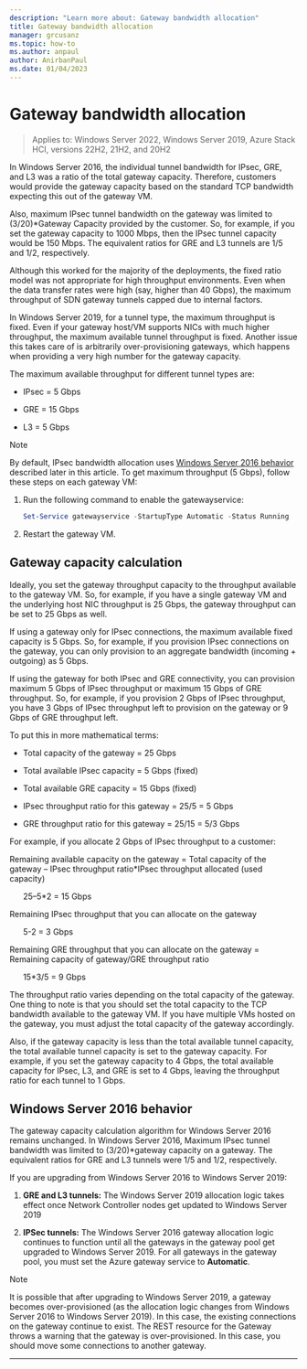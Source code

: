 ```yaml
---
description: "Learn more about: Gateway bandwidth allocation"
title: Gateway bandwidth allocation
manager: grcusanz
ms.topic: how-to
ms.author: anpaul
author: AnirbanPaul
ms.date: 01/04/2023
---
```


# Gateway bandwidth allocation

> Applies to: Windows Server 2022, Windows Server 2019, Azure Stack HCI, versions 22H2, 21H2, and 20H2

In Windows Server 2016, the individual tunnel bandwidth for IPsec, GRE, and L3 was a ratio of the total gateway capacity. Therefore, customers would provide the gateway capacity based on the standard TCP bandwidth expecting this out of the gateway VM.

Also, maximum IPsec tunnel bandwidth on the gateway was limited to (3/20)\*Gateway Capacity provided by the customer. So, for example, if you set the gateway capacity to 1000 Mbps, then the IPsec tunnel capacity would be 150 Mbps. The equivalent ratios for GRE and L3 tunnels are 1/5 and 1/2, respectively.

Although this worked for the majority of the deployments, the fixed ratio model was not appropriate for high throughput environments. Even when the data transfer rates were high (say, higher than 40 Gbps), the maximum throughput of SDN gateway tunnels capped due to internal factors.

In Windows Server 2019, for a tunnel type, the maximum throughput is fixed. Even if your gateway host/VM supports NICs with much higher throughput, the maximum available tunnel throughput is fixed. Another issue this takes care of is arbitrarily over-provisioning gateways, which happens when providing a very high number for the gateway capacity.

The maximum available throughput for different tunnel types are:

- IPsec = 5 Gbps

- GRE = 15 Gbps

- L3 = 5 Gbps

> [!NOTE]
> By default, IPsec bandwidth allocation uses [Windows Server 2016 behavior](#windows-server-2016-behavior) described later in this article. To get maximum throughput (5 Gbps), follow these steps on each gateway VM:
> 1. Run the following command to enable the gatewayservice:
>
>     ```powershell
>     Set-Service gatewayservice -StartupType Automatic -Status Running
>     ```
>
> 1. Restart the gateway VM.

## Gateway capacity calculation

Ideally, you set the gateway throughput capacity to the throughput available to the gateway VM. So, for example, if you have a single gateway VM and the underlying host NIC throughput is 25 Gbps, the gateway throughput can be set to 25 Gbps as well.

If using a gateway only for IPsec connections, the maximum available fixed capacity is 5 Gbps. So, for example, if you provision IPsec connections on the gateway, you can only provision to an aggregate bandwidth (incoming + outgoing) as 5 Gbps.

If using the gateway for both IPsec and GRE connectivity, you can provision maximum 5 Gbps of IPsec throughput or maximum 15 Gbps of GRE throughput. So, for example, if you provision 2 Gbps of IPsec throughput, you have 3 Gbps of IPsec throughput left to provision on the gateway or 9 Gbps of GRE throughput left.

To put this in more mathematical terms:

- Total capacity of the gateway = 25 Gbps

- Total available IPsec capacity = 5 Gbps (fixed)

- Total available GRE capacity = 15 Gbps (fixed)

- IPsec throughput ratio for this gateway = 25/5 = 5 Gbps

- GRE throughput ratio for this gateway = 25/15 = 5/3 Gbps

For example, if you allocate 2 Gbps of IPsec throughput to a customer:

Remaining available capacity on the gateway = Total capacity of the gateway – IPsec throughput ratio*IPsec throughput allocated (used capacity)

&nbsp;&nbsp;&nbsp;&nbsp;&nbsp;&nbsp;25–5*2 = 15 Gbps

Remaining IPsec throughput that you can allocate on the gateway

&nbsp;&nbsp;&nbsp;&nbsp;&nbsp;&nbsp;5-2 = 3 Gbps

Remaining GRE throughput that you can allocate on the gateway = Remaining
capacity of gateway/GRE throughput ratio

&nbsp;&nbsp;&nbsp;&nbsp;&nbsp;&nbsp;15*3/5 = 9 Gbps

The throughput ratio varies depending on the total capacity of the gateway. One thing to note is that you should set the total capacity to the TCP bandwidth available to the gateway VM. If you have multiple VMs hosted on the
gateway, you must adjust the total capacity of the gateway accordingly.

Also, if the gateway capacity is less than the total available tunnel capacity, the total available tunnel capacity is set to the gateway capacity. For example, if you set the gateway capacity to 4 Gbps, the total available capacity for
IPsec, L3, and GRE is set to 4 Gbps, leaving the throughput ratio for each tunnel to 1 Gbps.

## Windows Server 2016 behavior

The gateway capacity calculation algorithm for Windows Server 2016 remains unchanged. In Windows Server 2016, Maximum IPsec tunnel bandwidth was limited to (3/20)\*gateway capacity on a gateway. The equivalent ratios for GRE and L3
tunnels were 1/5 and 1/2, respectively.

If you are upgrading from Windows Server 2016 to Windows Server 2019:

1.  **GRE and L3 tunnels:** The Windows Server 2019 allocation logic takes effect once Network Controller nodes get updated to Windows Server 2019

2.  **IPSec tunnels:** The Windows Server 2016 gateway allocation logic continues to function until all the gateways in the gateway pool get upgraded to Windows Server 2019. For all gateways in the gateway pool, you must set the Azure gateway service to **Automatic**.

>[!NOTE]
>It is possible that after upgrading to Windows Server 2019, a gateway becomes over-provisioned (as the allocation logic changes from Windows Server 2016 to Windows Server 2019). In this case, the existing connections on the gateway continue to exist. The REST resource for the Gateway throws a warning that the gateway is over-provisioned. In this case, you should move some connections to another gateway.

---
